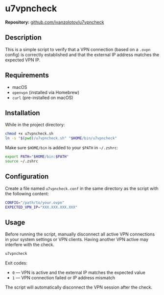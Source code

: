 # u7vpncheck

**Repository:** [github.com/ivanzolotov/u7vpncheck](https://github.com/ivanzolotov/u7vpncheck)

## Description

This is a simple script to verify that a VPN connection (based on a `.ovpn` config) is correctly established and that the external IP address matches the expected VPN IP.

## Requirements

- macOS
- `openvpn` (installed via Homebrew)
- `curl` (pre-installed on macOS)

## Installation

While in the project directory:

```bash
chmod +x u7vpncheck.sh
ln -s "$(pwd)/u7vpncheck.sh" "$HOME/bin/u7vpncheck"
```

Make sure `$HOME/bin` is added to your `$PATH` in `~/.zshrc`:

```sh
export PATH="$HOME/bin:$PATH"
source ~/.zshrc
```

## Configuration

Create a file named `u7vpncheck.conf` in the same directory as the script with the following content:

```bash
CONFIG="/path/to/your.ovpn"
EXPECTED_VPN_IP="XXX.XXX.XXX.XXX"
```

## Usage

Before running the script, manually disconnect all active VPN connections in your system settings or VPN clients. Having another VPN active may interfere with the check.

```sh
u7vpncheck
```

Exit codes:

- `0` — VPN is active and the external IP matches the expected value
- `1` — VPN connection failed or IP address mismatch

The script will automatically disconnect the VPN session after the check.